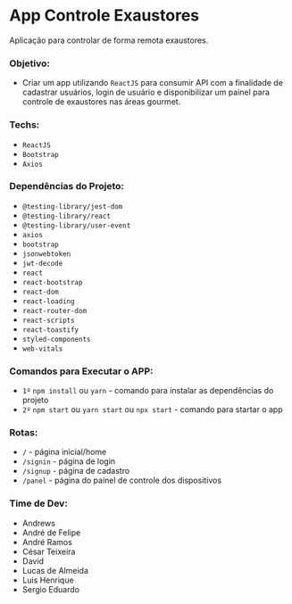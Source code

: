 # App Controle Exaustores
Aplicação para controlar de forma remota exaustores.

### Objetivo:
- Criar um app utilizando `ReactJS` para consumir API com a finalidade de cadastrar usuários,
  login de usuário e disponibilizar um painel para controle de exaustores nas áreas gourmet.

### Techs:
- `ReactJS`
- `Bootstrap`
- `Axios`

### Dependências do Projeto:
- `@testing-library/jest-dom`
- `@testing-library/react`
- `@testing-library/user-event`
- `axios`
- `bootstrap`
- `jsonwebtoken`
- `jwt-decode`
- `react`
- `react-bootstrap`
- `react-dom`
- `react-loading`
- `react-router-dom`
- `react-scripts`
- `react-toastify`
- `styled-components`
- `web-vitals`

### Comandos para Executar o APP:
- `1º` `npm install` ou `yarn` - comando para instalar as dependências do projeto
- `2º` `npm start` ou `yarn start` ou `npx start` - comando para startar o app

### Rotas:
- `/` - página inicial/home
- `/signin` - página de login
- `/signup` - página de cadastro
- `/panel` - página do painel de controle dos dispositivos

### Time de Dev:
- Andrews
- André de Felipe
- André Ramos
- César Teixeira
- David
- Lucas de Almeida
- Luis Henrique
- Sergio Eduardo
